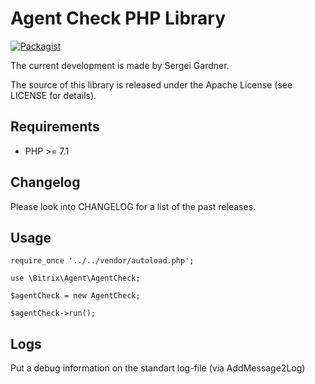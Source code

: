 Agent Check PHP Library
===========================

[![Packagist](https://img.shields.io/packagist/v/sergeygardner/agent-check.svg)](https://packagist.org/packages/sergeygardner/agent-check)

The current development is made by Sergei Gardner.

The source of this library is released under the Apache License (see LICENSE for details).

## Requirements

* PHP >= 7.1

## Changelog

Please look into CHANGELOG for a list of the past releases.

## Usage

```require_once $_SERVER["DOCUMENT_ROOT"]."/bitrix/modules/main/include/prolog_before.php";
require_once '../../vendor/autoload.php';

use \Bitrix\Agent\AgentCheck;

$agentCheck = new AgentCheck;

$agentCheck->run();
```

## Logs
Put a debug information on the standart log-file (via AddMessage2Log)
